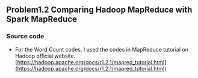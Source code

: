 ## Problem1.2 Comparing Hadoop MapReduce with Spark MapReduce

### Source code

- For the Word Count codes, I used the codes in MapReduce tutorial on Hadoop official website. [https://hadoop.apache.org/docs/r1.2.1/mapred_tutorial.html](https://hadoop.apache.org/docs/r1.2.1/mapred_tutorial.html)